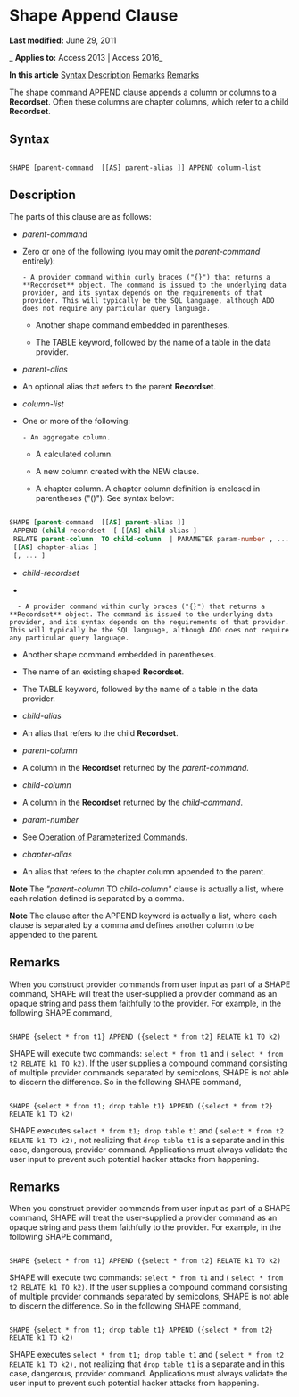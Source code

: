 
# Shape Append Clause

 **Last modified:** June 29, 2011

 _ **Applies to:** Access 2013 | Access 2016_

 **In this article**
[Syntax](#sectionSection0)
[Description](#sectionSection1)
[Remarks](#sectionSection2)
[Remarks](#sectionSection3)


The shape command APPEND clause appends a column or columns to a  **Recordset**. Often these columns are chapter columns, which refer to a child **Recordset**.

## Syntax
<a name="sectionSection0"> </a>


```
 
SHAPE [parent-command  [[AS] parent-alias ]] APPEND column-list
```


## Description
<a name="sectionSection1"> </a>

The parts of this clause are as follows:


-  _parent-command_
    
- Zero or one of the following (you may omit the  _parent-command_ entirely):
    
      - A provider command within curly braces ("{}") that returns a  **Recordset** object. The command is issued to the underlying data provider, and its syntax depends on the requirements of that provider. This will typically be the SQL language, although ADO does not require any particular query language.
    
  - Another shape command embedded in parentheses.
    
  - The TABLE keyword, followed by the name of a table in the data provider.
    
-  _parent-alias_
    
- An optional alias that refers to the parent  **Recordset**.
    
-  _column-list_
    
- One or more of the following:
    
      - An aggregate column.
    
  - A calculated column.
    
  - A new column created with the NEW clause.
    
  - A chapter column. A chapter column definition is enclosed in parentheses ("()"). See syntax below:
    

```sql
 
SHAPE [parent-command  [[AS] parent-alias ]] 
 APPEND (child-recordset  [ [[AS] child-alias ] 
 RELATE parent-column  TO child-column  | PARAMETER param-number , ... ]) 
 [[AS] chapter-alias ] 
 [, ... ] 

```


-  _child-recordset_
    
- 
    
      - A provider command within curly braces ("{}") that returns a  **Recordset** object. The command is issued to the underlying data provider, and its syntax depends on the requirements of that provider. This will typically be the SQL language, although ADO does not require any particular query language.
    
  - Another shape command embedded in parentheses.
    
  - The name of an existing shaped  **Recordset**.
    
  - The TABLE keyword, followed by the name of a table in the data provider.
    
-  _child-alias_
    
- An alias that refers to the child  **Recordset**.
    
-  _parent-column_
    
- A column in the  **Recordset** returned by the _parent-command._
    
-  _child-column_
    
- A column in the  **Recordset** returned by the _child-command_.
    
-  _param-number_
    
- See [Operation of Parameterized Commands](71edbd16-21db-7afa-356b-d8e7afb92b3a.md).
    
-  _chapter-alias_
    
- An alias that refers to the chapter column appended to the parent.
    

 **Note**  The  _"parent-column_ TO _child-column"_ clause is actually a list, where each relation defined is separated by a comma.


 **Note**  The clause after the APPEND keyword is actually a list, where each clause is separated by a comma and defines another column to be appended to the parent.


## Remarks
<a name="sectionSection2"> </a>

When you construct provider commands from user input as part of a SHAPE command, SHAPE will treat the user-supplied a provider command as an opaque string and pass them faithfully to the provider. For example, in the following SHAPE command,


```
 
SHAPE {select * from t1} APPEND ({select * from t2} RELATE k1 TO k2) 

```

SHAPE will execute two commands:  `select * from t1` and ( `select * from t2 RELATE k1 TO k2)`. If the user supplies a compound command consisting of multiple provider commands separated by semicolons, SHAPE is not able to discern the difference. So in the following SHAPE command,




```
 
SHAPE {select * from t1; drop table t1} APPEND ({select * from t2} RELATE k1 TO k2) 

```

SHAPE executes  `select * from t1; drop table t1` and ( `select * from t2 RELATE k1 TO k2),` not realizing that `drop table t1` is a separate and in this case, dangerous, provider command. Applications must always validate the user input to prevent such potential hacker attacks from happening.


## Remarks
<a name="sectionSection3"> </a>

When you construct provider commands from user input as part of a SHAPE command, SHAPE will treat the user-supplied a provider command as an opaque string and pass them faithfully to the provider. For example, in the following SHAPE command,


```
 
SHAPE {select * from t1} APPEND ({select * from t2} RELATE k1 TO k2) 

```

SHAPE will execute two commands:  `select * from t1` and ( `select * from t2 RELATE k1 TO k2)`. If the user supplies a compound command consisting of multiple provider commands separated by semicolons, SHAPE is not able to discern the difference. So in the following SHAPE command,




```
 
SHAPE {select * from t1; drop table t1} APPEND ({select * from t2} RELATE k1 TO k2) 

```

SHAPE executes  `select * from t1; drop table t1` and ( `select * from t2 RELATE k1 TO k2),` not realizing that `drop table t1` is a separate and in this case, dangerous, provider command. Applications must always validate the user input to prevent such potential hacker attacks from happening.

